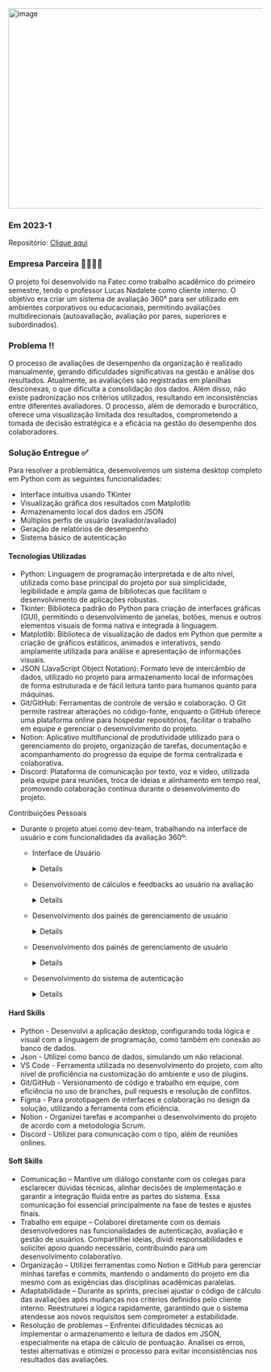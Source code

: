 <img width="1584" height="396" alt="image" src="https://github.com/user-attachments/assets/2424ea5f-2840-42bd-b38c-1f69d1498b99" />

### Em 2023-1

Repositório: <a href="https://github.com/santosjhony12/Sistema_Avaliacao360_1Semestre_BD">Clique aqui</a>

### Empresa Parceira 🫱🏻‍🫲🏻
O projeto foi desenvolvido na Fatec como trabalho acadêmico do primeiro semestre, tendo o professor Lucas Nadalete como cliente interno. O objetivo era criar um sistema de avaliação 360° para ser utilizado em ambientes corporativos ou educacionais, permitindo avaliações multidirecionais (autoavaliação, avaliação por pares, superiores e subordinados).

### Problema ‼️
O processo de avaliações de desempenho da organização é realizado manualmente, gerando dificuldades significativas na gestão e análise dos resultados. Atualmente, as avaliações são registradas em planilhas desconexas, o que dificulta a consolidação dos dados. Além disso, não existe padronização nos critérios utilizados, resultando em inconsistências entre diferentes avaliadores. O processo, além de demorado e burocrático, oferece uma visualização limitada dos resultados, comprometendo a tomada de decisão estratégica e a eficácia na gestão do desempenho dos colaboradores.
### Solução Entregue ✅
Para resolver a problemática, desenvolvemos um sistema desktop completo em Python com as seguintes funcionalidades:
- Interface intuitiva usando TKinter
- Visualização gráfica dos resultados com Matplotlib
- Armazenamento local dos dados em JSON
- Múltiplos perfis de usuário (avaliador/avaliado)
- Geração de relatórios de desempenho
- Sistema básico de autenticação

#### Tecnologias Utilizadas
- Python: Linguagem de programação interpretada e de alto nível, utilizada como base principal do projeto por sua simplicidade, legibilidade e ampla gama de bibliotecas que facilitam o desenvolvimento de aplicações robustas.
- Tkinter: Biblioteca padrão do Python para criação de interfaces gráficas (GUI), permitindo o desenvolvimento de janelas, botões, menus e outros elementos visuais de forma nativa e integrada à linguagem.
- Matplotlib: Biblioteca de visualização de dados em Python que permite a criação de gráficos estáticos, animados e interativos, sendo amplamente utilizada para análise e apresentação de informações visuais.
- JSON (JavaScript Object Notation): Formato leve de intercâmbio de dados, utilizado no projeto para armazenamento local de informações de forma estruturada e de fácil leitura tanto para humanos quanto para máquinas.
- Git/GitHub: Ferramentas de controle de versão e colaboração. O Git permite rastrear alterações no código-fonte, enquanto o GitHub oferece uma plataforma online para hospedar repositórios, facilitar o trabalho em equipe e gerenciar o desenvolvimento do projeto.
- Notion: Aplicativo multifuncional de produtividade utilizado para o gerenciamento do projeto, organização de tarefas, documentação e acompanhamento do progresso da equipe de forma centralizada e colaborativa.
- Discord: Plataforma de comunicação por texto, voz e vídeo, utilizada pela equipe para reuniões, troca de ideias e alinhamento em tempo real, promovendo colaboração contínua durante o desenvolvimento do projeto.

Contribuições Pessoais
- Durante o projeto atuei como dev-team, trabalhando na interface de usuário e com funcionalidades da avaliação 360º:

    - Interface de Usuário
          <details>
              Com o primeiro contato com o desenvolvimento desktop, desenvolvi telas/interfaces intuitivas para o usuário, buscando facilidade e usabilidade por meio da biblioteca CustomTkinter, do Python. Inicialmente, tentei desenvolver com a biblioteca padrão (Tkinter), mas, após algumas pesquisas, encontrei uma opção mais moderna e personalizável. Vale ressaltar que se trata de uma biblioteca simples e fácil de utilizar; contudo, enfrentei sérios problemas relacionados à responsividade já que o mesmo utiliza pixel.
          ![image](https://github.com/user-attachments/assets/e0f7e4fc-fbab-4fa5-8c3c-d704e2213b6f)
          </details>

    - Desenvolvimento de cálculos e feedbacks ao usuário na avaliação
          <details>
              Desenvolvi calculos para a avaliação. Gerando pontuações com base na avaliação interpessoal e pessoal. Utilizando calculos simples e registrando as respostas em nosso banco de dados Json. Essa etapa foi importante para garantir a integridade dos cálculos e pelo resultado da avaliação do integrante. Qualquer erro poderia causar incoerência no feedback ao usuário.
          ![image](https://github.com/user-attachments/assets/7351eccd-5e05-4032-9ac8-2e8d88af7de7)
          </details>

    - Desenvolvimento dos painés de gerenciamento de usuário
          <details>
              Para o cadastro de usuário, utilizamos um método de requisição de entrada, onde somente se o administrador do sistema aprovar a entrada, o usuário consegue acessar o sistema. Além disso, o próprio usuário solicita em qual grupo ele deseja participar.
          ![image](https://github.com/user-attachments/assets/78dc2087-c4a1-4ee7-88b4-ad09500d0010)
          </details>

    - Desenvolvimento dos painés de gerenciamento de usuário
          <details>
              Auxiliei no desenvolvimento da lógica de criação dos períodos avaliativos, onde somente o administrador do sistema possui acesso. Importante dizer, que nessa etapa, operei somente com a lógica do programa, dando espaço para o visual para outro integrante do grupo.
          ![image](https://github.com/user-attachments/assets/8d9a7c4e-a261-4d12-9664-50063ab75b95)
          </details>

    - Desenvolvimento do sistema de autenticação
          <details>
              Auxiliei no desenvolvimento da lógica da autenticação de usuário. Nesse projeto, não utilizamos hash para criptografia para garantir a segurança do sistema. A recuperação de senha foi feita através de ```for``` buscando pelo email do usuário.
          ![image](https://github.com/user-attachments/assets/0df9ff0a-2987-4c92-b08f-568434a35172)
          </details>


#### Hard Skills
- Python - Desenvolvi a aplicação desktop, configurando toda lógica e visual com a linguagem de programação, como também em conexão ao banco de dados.
- Json - Utilizei como banco de dados, simulando um não relacional.
- VS Code - Ferramenta utilizada no desenvolvimento do projeto, com alto nível de proficiência na customização do ambiente e uso de plugins.
- Git/GitHub - Versionamento de código e trabalho em equipe, com eficiência no uso de branches, pull requests e resolução de conflitos.
- Figma - Para prototipagem de interfaces e colaboração no design da solução, utilizando a ferramenta com eficiência.
- Notion - Organizei tarefas e acompanhei o desenvolvimento do projeto de acordo com a metodologia Scrum.
- Discord - Utilizei para comunicação com o tipo, além de reuniões onlines.

#### Soft Skills
- Comunicação – Mantive um diálogo constante com os colegas para esclarecer dúvidas técnicas, alinhar decisões de implementação e garantir a integração fluida entre as partes do sistema. Essa comunicação foi essencial principalmente na fase de testes e ajustes finais.
- Trabalho em equipe – Colaborei diretamente com os demais desenvolvedores nas funcionalidades de autenticação, avaliação e gestão de usuários. Compartilhei ideias, dividi responsabilidades e solicitei apoio quando necessário, contribuindo para um desenvolvimento colaborativo.
- Organização – Utilizei ferramentas como Notion e GitHub para gerenciar minhas tarefas e commits, mantendo o andamento do projeto em dia mesmo com as exigências das disciplinas acadêmicas paralelas.
- Adaptabilidade – Durante as sprints, precisei ajustar o código de cálculo das avaliações após mudanças nos critérios definidos pelo cliente interno. Reestruturei a lógica rapidamente, garantindo que o sistema atendesse aos novos requisitos sem comprometer a estabilidade.
- Resolução de problemas – Enfrentei dificuldades técnicas ao implementar o armazenamento e leitura de dados em JSON, especialmente na etapa de cálculo de pontuação. Analisei os erros, testei alternativas e otimizei o processo para evitar inconsistências nos resultados das avaliações.
